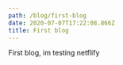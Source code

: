 ```yaml
---
path: /blog/first-blog
date: 2020-07-07T17:22:08.866Z
title: First blog
---
```

First blog, im testing netflify

